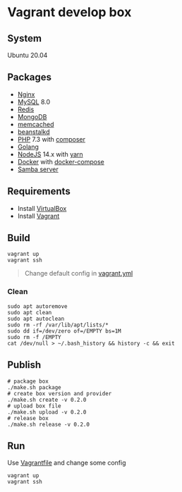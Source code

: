 Vagrant develop box
===================

System
------

Ubuntu 20.04

Packages
--------

* [Nginx][Nginx]
* [MySQL][MySQL] 8.0
* [Redis][Redis]
* [MongoDB][MongoDB]
* [memcached][memcached]
* [beanstalkd][beanstalkd]
* [PHP][PHP] 7.3 with [composer][composer]
* [Golang][Golang]
* [NodeJS][NodeJS] 14.x with [yarn][yarn]
* [Docker][Docker] with [docker-compose][docker-compose]
* [Samba server][Samba server]

Requirements
------------

* Install [VirtualBox][VirtualBox]
* Install [Vagrant][Vagrant]

Build
-----

```shell
vagrant up
vagrant ssh
```

> Change default config in [vagrant.yml][vagrant.yml]

### Clean

```shell
sudo apt autoremove
sudo apt clean
sudo apt autoclean
sudo rm -rf /var/lib/apt/lists/*
sudo dd if=/dev/zero of=/EMPTY bs=1M
sudo rm -f /EMPTY
cat /dev/null > ~/.bash_history && history -c && exit
```

Publish
-------

```shell
# package box
./make.sh package
# create box version and provider
./make.sh create -v 0.2.0
# upload box file
./make.sh upload -v 0.2.0
# release box
./make.sh release -v 0.2.0
```

Run
----

Use [Vagrantfile][build/Vagrantfile] and change some config

```shell
vagrant up
vagrant ssh
```

[VirtualBox]: https://www.virtualbox.org/wiki/Downloads
[Vagrant]: https://www.vagrantup.com/downloads.html
[vagrant.yml]: playbooks/vagrant.yml
[build/Vagrantfile]: build/Vagrantfile
[Nginx]: https://nginx.org/en/download.html
[MySQL]: https://dev.mysql.com/downloads/
[Redis]: https://redis.io/download
[MongoDB]: https://www.mongodb.com/download-center/community
[memcached]: https://memcached.org/downloads
[beanstalkd]: https://beanstalkd.github.io/download.html
[PHP]: https://www.php.net/downloads.php
[composer]: https://getcomposer.org/download/
[Golang]: https://golang.org/dl/
[NodeJS]: https://nodejs.org/en/download/
[yarn]: https://yarnpkg.com/en/docs/install
[Docker]: https://docs.docker.com/install/
[docker-compose]: https://docs.docker.com/compose/install/
[Samba server]: https://www.samba.org/samba/download/

